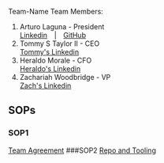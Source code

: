 Team-Name Team Members:
1) Arturo Laguna - President\
[Linkedin](https://www.linkedin.com/in/arturo-laguna-81129320a/)&emsp;|&emsp;[GitHub](https://github.com/Random9904)
2) Tommy S Taylor II - CEO\
[Tommy's Linkedin](https://www.linkedin.com/in/taylortommy/)
4) Heraldo Morale - CFO\
[Heraldo's Linkedin]()
5) Zachariah Woodbridge - VP\
[Zach's Linkedin](https://www.linkedin.com/in/zachariahw/)

## SOPs
### SOP1
[Team Agreement](https://docs.google.com/document/d/1mfziO70T9tKcc3qhBMXgVBHUGIIdl0B7PW8jmWpaFjY/edit?usp=sharing)
###SOP2
[Repo and Tooling](https://docs.google.com/document/d/18rEzQ0IVMz2JFJqPdz2CyuLGngcyhTNlE5MJf7nESi4/edit)
